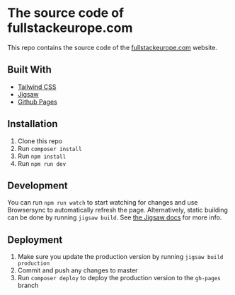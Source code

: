 # The source code of fullstackeurope.com

This repo contains the source code of the [fullstackeurope.com](https://fullstackeurope.com) website.

## Built With

- [Tailwind CSS](https://tailwindcss.com/)
- [Jigsaw](https://jigsaw.tighten.co)
- [Github Pages](https://pages.github.com)

## Installation

1. Clone this repo
2. Run `composer install`
3. Run `npm install`
4. Run `npm run dev`

## Development

You can run `npm run watch` to start watching for changes and use Browsersync to automatically refresh the page. Alternatively, static building can be done by running `jigsaw build`. See [the Jigsaw docs](https://jigsaw.tighten.co/docs/building-and-previewing/) for more info. 

## Deployment

1. Make sure you update the production version by running `jigsaw build production`
2. Commit and push any changes to master
3. Run `composer deploy` to deploy the production version to the `gh-pages` branch
